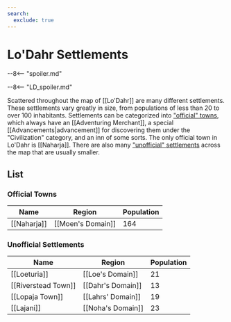 ```yaml
---
search:
  exclude: true
---
```


# Lo'Dahr Settlements

--8<-- "spoiler.md"

--8<-- "LD_spoiler.md"

Scattered throughout the map of [[Lo'Dahr]] are many different settlements. These settlements vary greatly in size, from populations of less than 20 to over 100 inhabitants. Settlements can be categorized into ["official" towns](/World/Late-Game/Settlements/Official_Towns/), which always have an [[Adventuring Merchant]], a special [[Advancements|advancement]] for discovering them under the "Civilization" category, and an inn of some sorts. The only official town in Lo'Dahr is [[Naharja]]. There are also many ["unofficial" settlements](/World/Settlements/Other_Settlements/) across the map that are usually smaller.

## List

### Official Towns

| Name                | Region               | Population |
|---------------------|----------------------|------------|
| [[Naharja]]         | [[Moen's Domain]]    | 164        |

### Unofficial Settlements

| Name                | Region               | Population |
|---------------------|----------------------|------------|
| [[Loeturia]]        | [[Loe's Domain]]     | 21         |
| [[Riverstead Town]] | [[Dahr's Domain]]    | 13         |
| [[Lopaja Town]]     | [[Lahrs' Domain]]    | 19         |
| [[Lajani]]          | [[Noha's Domain]]    | 23         |
